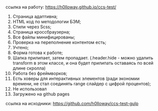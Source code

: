 ссылка на работу: https://h0lloway.github.io/ccs-test/

1. Страница адаптивна;
2. HTML код по методологии БЭМ;
3. Стили через Scss;
4. Страница кроссбраузерна;
5. Все файлы минифицированы;
6. Проверка на переполнение контентом есть;
7. Учтено;
8. Форма готова к работе;
9. Шапка прилипает, затем пропадает. (.header.hide - можно удалить transform в этом классе, и она будет прилипать оставаясь по всей длине скролла)
10. Работа без фреймворков;
11. Есть ховеры для интерактивных элементов (ради экономии времени, не стал соединять range слайдер с цифрой процентов);
12. Не использовал
13. Загружено на github pages


ссылка на исходники: https://github.com/h0lloway/ccs-test-gulp

